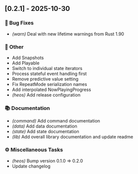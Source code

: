 ## [0.2.1] - 2025-10-30

### 🐛 Bug Fixes

- *(warn)* Deal with new lifetime warnings from Rust 1.90

### 💼 Other

- Add Snapshots
- Add Playable
- Switch to individual state iterators
- Process stateful event handling first
- Remove predictive value setting
- Fix RepeatMode serialization names
- Add interpolated NowPlayingProgress
- *(heos)* Add release configuration

### 📚 Documentation

- *(command)* Add command documentation
- *(data)* Add data documentation
- *(state)* Add state documentation
- *(lib)* Add overall library documentation and update readme

### ⚙️ Miscellaneous Tasks

- *(heos)* Bump version 0.1.0 => 0.2.0
- Update changelog

